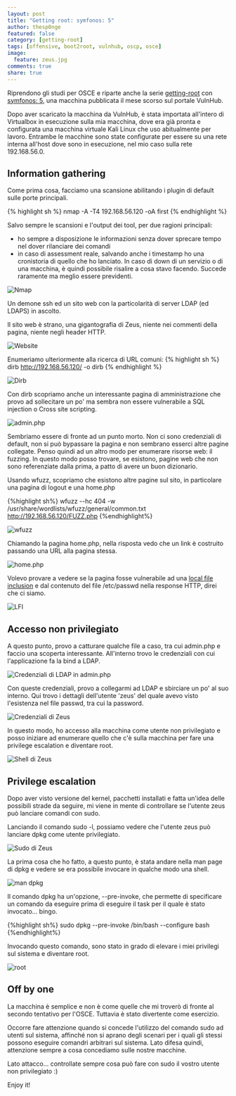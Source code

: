 ```yaml
---
layout: post
title: "Getting root: symfonos: 5"
author: thesp0nge
featured: false
category: [getting-root]
tags: [offensive, boot2root, vulnhub, oscp, osce]
image:
  feature: zeus.jpg
comments: true
share: true
---
```


Riprendono gli studi per OSCE e riparte anche la serie
[getting-root](https://codiceinsicuro.it/categories#getting-root) con
[symfonos: 5](https://www.vulnhub.com/entry/symfonos-5,415/), una macchina
pubblicata il mese scorso sul portale VulnHub.

Dopo aver scaricato la macchina da VulnHub, è stata importata all'intero di
Virtualbox in esecuzione sulla mia macchina, dove era già pronta e configurata
una macchina virtuale Kali Linux che uso abitualmente per lavoro. Entrambe le
macchine sono state configurate per essere su una rete interna all'host dove
sono in esecuzione, nel mio caso sulla rete 192.168.56.0.

## Information gathering

Come prima cosa, facciamo una scansione abilitando i plugin di default sulle
porte principali.

{% highlight sh %}
nmap -A -T4 192.168.56.120 -oA first
{% endhighlight %}

Salvo sempre le scansioni e l'output dei tool, per due ragioni principali:

* ho sempre a disposizione le informazioni senza dover sprecare tempo nel dover
  rilanciare dei comandi
* in caso di assessment reale, salvando anche i timestamp ho una cronistoria di
  quello che ho lanciato. In caso di down di un servizio o di una macchina, è
	quindi possibile risalire a cosa stavo facendo. Succede raramente ma
	meglio essere previdenti.

![Nmap]({{site.url}}/assets/images/getting-root/symfonos5/nmap.png)

Un demone ssh ed un sito web con la particolarità di server LDAP (ed LDAPS) in
ascolto.

Il sito web è strano, una gigantografia di Zeus, niente nei commenti della
pagina, niente negli header HTTP.

![Website]({{site.url}}/assets/images/getting-root/symfonos5/website.png)

Enumeriamo ulteriormente alla ricerca di URL comuni:
{% highlight sh %}
dirb http://192.168.56.120/ -o dirb
{% endhighlight %}

![Dirb]({{site.url}}/assets/images/getting-root/symfonos5/dirb.png)

Con dirb scopriamo anche un interessante pagina di amministrazione che provo ad
sollecitare un po' ma sembra non essere vulnerabile a SQL injection o Cross
site scripting. 

![admin.php]({{site.url}}/assets/images/getting-root/symfonos5/admin.php.png)

Sembriamo essere di fronte ad un punto morto. Non ci sono credenziali di
default, non si può bypassare la pagina e non sembrano esserci altre pagine
collegate. Penso quindi ad un altro modo per enumerare risorse web: il fuzzing.
In questo modo posso trovare, se esistono, pagine web che non sono referenziate
dalla prima, a patto di avere un buon dizionario.

Usando wfuzz, scopriamo che esistono altre pagine sul sito, in particolare una
pagina di logout e una home.php

{%highlight sh%}
wfuzz --hc 404 -w /usr/share/wordlists/wfuzz/general/common.txt http://192.168.56.120/FUZZ.php
{%endhighlight%}

![wfuzz]({{site.url}}/assets/images/getting-root/symfonos5/wfuzz.png)

Chiamando la pagina home.php, nella risposta vedo che un link è costruito
passando una URL alla pagina stessa.

![home.php]({{site.url}}/assets/images/getting-root/symfonos5/home.php.png)

Volevo provare a vedere se la pagina fosse vulnerabile ad una [local file
inclusion](https://en.wikipedia.org/wiki/File_inclusion_vulnerability#Local_file_inclusion)
e dal contenuto del file /etc/passwd nella response HTTP, direi che ci siamo.

![LFI]({{site.url}}/assets/images/getting-root/symfonos5/lfi.png)

## Accesso non privilegiato

A questo punto, provo a catturare qualche file a caso, tra cui admin.php e
faccio una scoperta interessante. All'interno trovo le credenziali con cui
l'applicazione fa la bind a LDAP.

![Credenziali di LDAP in admin.php]({{site.url}}/assets/images/getting-root/symfonos5/ldap_creds.png)

Con queste credenziali, provo a collegarmi ad LDAP e sbirciare un po' al suo
interno. Qui trovo i dettagli dell'utente 'zeus' del quale avevo visto
l'esistenza nel file passwd, tra cui la password.

![Credenziali di Zeus]({{site.url}}/assets/images/getting-root/symfonos5/ldap_zeus.png)

In questo modo, ho accesso alla macchina come utente non privilegiato e posso
iniziare ad enumerare quello che c'è sulla macchina per fare una privilege
escalation e diventare root.

![Shell di Zeus]({{site.url}}/assets/images/getting-root/symfonos5/zeus.png)

## Privilege escalation

Dopo aver visto versione del kernel, pacchetti installati e fatta un'idea delle
possibili strade da seguire, mi viene in mente di controllare se l'utente zeus
può lanciare comandi con sudo.

Lanciando il comando sudo -l, possiamo vedere che l'utente zeus può lanciare
dpkg come utente privilegiato.

![Sudo di Zeus]({{site.url}}/assets/images/getting-root/symfonos5/zeus_sudo.png)

La prima cosa che ho fatto, a questo punto, è stata andare nella man page di
dpkg e vedere se era possibile invocare in qualche modo una shell.

![man dpkg]({{site.url}}/assets/images/getting-root/symfonos5/dpkg_man.png)

Il comando dpkg ha un'opzione, --pre-invoke, che permette di specificare un
comando da eseguire prima di eseguire il task per il quale è stato invocato...
bingo.

{%highlight sh%}
sudo dpkg --pre-invoke /bin/bash --configure bash
{%endhighlight%}

Invocando questo comando, sono stato in grado di elevare i miei privilegi sul
sistema e diventare root.

![root]({{site.url}}/assets/images/getting-root/symfonos5/root.png)

## Off by one

La macchina è semplice e non è come quelle che mi troverò di fronte al secondo
tentativo per l'OSCE. Tuttavia è stato divertente come esercizio.

Occorre fare attenzione quando si concede l'utilizzo del comando sudo ad utenti
sul sistema, affinché non si aprano degli scenari per i quali gli stessi
possono eseguire comandri arbitrari sul sistema.
Lato difesa quindi, attenzione sempre a cosa concediamo sulle nostre macchine.

Lato attacco... controllate sempre cosa può fare con sudo il vostro utente non
privilegiato :)


Enjoy it!
